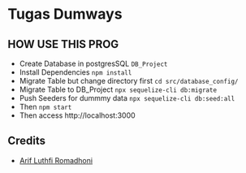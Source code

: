 # Tugas Dumways

## HOW USE THIS PROG

- Create Database in postgresSQL `DB_Project`
- Install Dependencies `npm install`
- Migrate Table but change directory first `cd src/database_config/`
- Migrate Table to DB_Project `npx sequelize-cli db:migrate`
- Push Seeders for dummmy data `npx sequelize-cli db:seed:all`
- Then `npm start`
- Then access http://localhost:3000

## Credits

- [Arif Luthfi Romadhoni](https://github.com/loethfii?tab=repositories)

